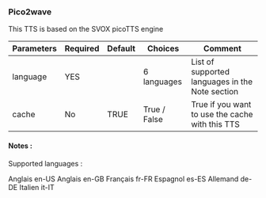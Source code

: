 ### Pico2wave

This TTS is based on the SVOX picoTTS engine

| Parameters | Required | Default | Choices      | Comment                                         |
|------------|----------|---------|--------------|-------------------------------------------------|
| language   | YES      |         | 6 languages  | List of supported languages in the Note section |
| cache      | No       | TRUE    | True / False | True if you want to use the cache with this TTS |


#### Notes :

Supported languages : 

Anglais en-US
Anglais en-GB
Français fr-FR
Espagnol es-ES
Allemand de-DE
Italien it-IT
